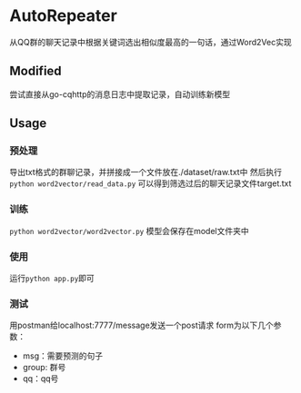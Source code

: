 # AutoRepeater
从QQ群的聊天记录中根据关键词选出相似度最高的一句话，通过Word2Vec实现

## Modified
尝试直接从go-cqhttp的消息日志中提取记录，自动训练新模型

## Usage

### 预处理
导出txt格式的群聊记录，并拼接成一个文件放在./dataset/raw.txt中
然后执行`python word2vector/read_data.py`
可以得到筛选过后的聊天记录文件target.txt

### 训练
`python word2vector/word2vector.py`
模型会保存在model文件夹中

### 使用
运行`python app.py`即可

### 测试
用postman给localhost:7777/message发送一个post请求
form为以下几个参数：
- msg：需要预测的句子
- group: 群号
- qq：qq号
